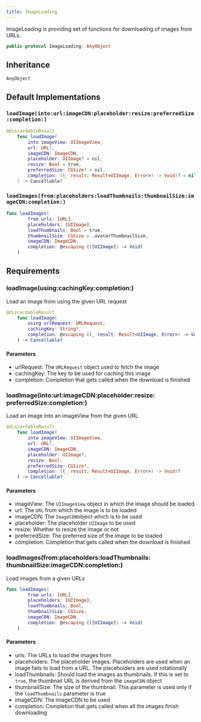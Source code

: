 ```yaml
---
title: ImageLoading
---
```


ImageLoading is providing set of functions for downloading of images from URLs.

``` swift
public protocol ImageLoading: AnyObject 
```

## Inheritance

`AnyObject`

## Default Implementations

### `loadImage(into:url:imageCDN:placeholder:resize:preferredSize:completion:)`

``` swift
@discardableResult
    func loadImage(
        into imageView: UIImageView,
        url: URL?,
        imageCDN: ImageCDN,
        placeholder: UIImage? = nil,
        resize: Bool = true,
        preferredSize: CGSize? = nil,
        completion: ((_ result: Result<UIImage, Error>) -> Void)? = nil
    ) -> Cancellable? 
```

### `loadImages(from:placeholders:loadThumbnails:thumbnailSize:imageCDN:completion:)`

``` swift
func loadImages(
        from urls: [URL],
        placeholders: [UIImage],
        loadThumbnails: Bool = true,
        thumbnailSize: CGSize = .avatarThumbnailSize,
        imageCDN: ImageCDN,
        completion: @escaping (([UIImage]) -> Void)
    ) 
```

## Requirements

### loadImage(using:​cachingKey:​completion:​)

Load an image from using the given URL request

``` swift
@discardableResult
    func loadImage(
        using urlRequest: URLRequest,
        cachingKey: String?,
        completion: @escaping ((_ result: Result<UIImage, Error>) -> Void)
    ) -> Cancellable?
```

#### Parameters

  - urlRequest: The `URLRequest` object used to fetch the image
  - cachingKey: The key to be used for caching this image
  - completion: Completion that gets called when the download is finished

### loadImage(into:​url:​imageCDN:​placeholder:​resize:​preferredSize:​completion:​)

Load an image into an imageView from the given URL

``` swift
@discardableResult
    func loadImage(
        into imageView: UIImageView,
        url: URL?,
        imageCDN: ImageCDN,
        placeholder: UIImage?,
        resize: Bool,
        preferredSize: CGSize?,
        completion: ((_ result: Result<UIImage, Error>) -> Void)?
    ) -> Cancellable?
```

#### Parameters

  - imageView: The `UIImageView` object in which the image should be loaded
  - url: The `URL` from which the image is to be loaded
  - imageCDN: The `ImageCDN`object which is to be used
  - placeholder: The placeholder `UIImage` to be used
  - resize: Whether to resize the image or not
  - preferredSize: The preferred size of the image to be loaded
  - completion: Completion that gets called when the download is finished

### loadImages(from:​placeholders:​loadThumbnails:​thumbnailSize:​imageCDN:​completion:​)

Load images from a given URLs

``` swift
func loadImages(
        from urls: [URL],
        placeholders: [UIImage],
        loadThumbnails: Bool,
        thumbnailSize: CGSize,
        imageCDN: ImageCDN,
        completion: @escaping (([UIImage]) -> Void)
    )
```

#### Parameters

  - urls: The URLs to load the images from
  - placeholders: The placeholder images. Placeholders are used when an image fails to load from a URL. The placeholders are used rotationally
  - loadThumbnails: Should load the images as thumbnails. If this is set to `true`, the thumbnail URL is derived from the `imageCDN` object
  - thumbnailSize: The size of the thumbnail. This parameter is used only if the `loadThumbnails` parameter is true
  - imageCDN: The imageCDN to be used
  - completion: Completion that gets called when all the images finish downloading
